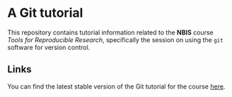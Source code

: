 # A Git tutorial

This repository contains tutorial information related to the **NBIS** course
*Tools for Reproducible Research*, specifically the session on using the `git`
software for version control.

## Links

You can find the latest stable version of the Git tutorial for the course
[here](https://nbis-reproducible-research.readthedocs.io/en/latest/git/).